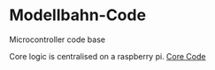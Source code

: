 # Modellbahn-Code
Microcontroller code base

Core logic is centralised on a raspberry pi. [Core Code](https://github.com/ksmonkey123/ModellbahnCore)
